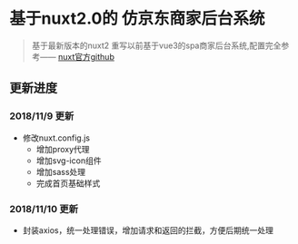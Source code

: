 # 基于nuxt2.0的 仿京东商家后台系统
> 基于最新版本的nuxt2 重写以前基于vue3的spa商家后台系统,配置完全参考—— [nuxt官方github](https://github.com/nuxt/nuxt.js/tree/dev/examples)
## 更新进度

### 2018/11/9 更新
- 修改nuxt.config.js
   - 增加proxy代理
   - 增加svg-icon组件
   - 增加sass处理
   - 完成首页基础样式

### 2018/11/10 更新
- 封装axios，统一处理错误，增加请求和返回的拦截，方便后期统一处理